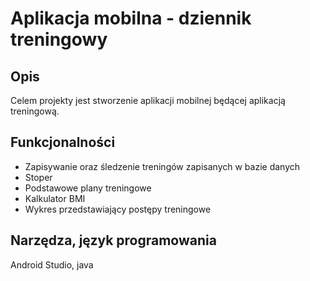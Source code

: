 # Aplikacja mobilna - dziennik treningowy
## Opis
Celem projekty jest stworzenie aplikacji mobilnej będącej aplikacją treningową.
## Funkcjonalności
* Zapisywanie oraz śledzenie treningów zapisanych w bazie danych
* Stoper
* Podstawowe plany treningowe
* Kalkulator BMI
* Wykres przedstawiający postępy treningowe
## Narzędza, język programowania
Android Studio, java
